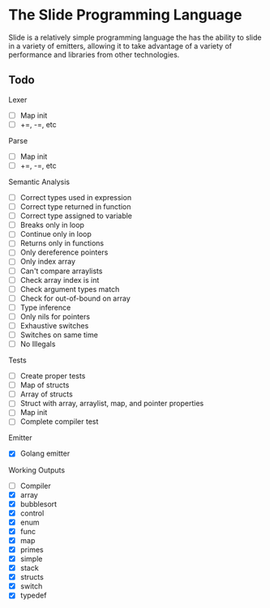 # The Slide Programming Language
Slide is a relatively simple programming language the has the ability to slide in a variety
of emitters, allowing it to take advantage of a variety of performance and libraries from
other technologies.

## Todo
Lexer
- [ ] Map init
- [ ] +=, -=, etc

Parse
- [ ] Map init
- [ ] +=, -=, etc

Semantic Analysis
- [ ] Correct types used in expression
- [ ] Correct type returned in function
- [ ] Correct type assigned to variable
- [ ] Breaks only in loop
- [ ] Continue only in loop
- [ ] Returns only in functions
- [ ] Only dereference pointers
- [ ] Only index array
- [ ] Can't compare arraylists
- [ ] Check array index is int
- [ ] Check argument types match
- [ ] Check for out-of-bound on array
- [ ] Type inference
- [ ] Only nils for pointers
- [ ] Exhaustive switches
- [ ] Switches on same time
- [ ] No Illegals

Tests
- [ ] Create proper tests
- [ ] Map of structs
- [ ] Array of structs
- [ ] Struct with array, arraylist, map, and pointer properties
- [ ] Map init
- [ ] Complete compiler test

Emitter
- [x] Golang emitter

Working Outputs
- [ ] Compiler
- [x] array
- [x] bubblesort
- [x] control
- [x] enum
- [x] func
- [x] map
- [x] primes
- [x] simple
- [x] stack
- [x] structs
- [x] switch
- [x] typedef
